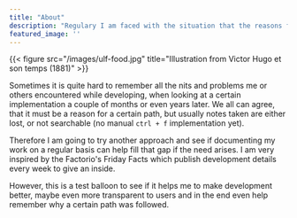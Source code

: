 ```yaml
---
title: "About"
description: "Regulary I am faced with the situation that the reasons for a certain development decisions were made are unclear after a couple of years/months ago. Hopefully documenting them will help to fill that gap."
featured_image: ''
---
```

{{< figure src="/images/ulf-food.jpg" title="Illustration from Victor Hugo et son temps (1881)" >}}

Sometimes it is quite hard to remember all the nits and problems me or others encountered while developing, when looking at a certain implementation a couple of months or even years later.
We all can agree, that it must be a reason for a certain path, but usually notes taken are either lost, or not searchable (no manual `ctrl + f` implementation yet).

Therefore I am going to try another approach and see if documenting my work on a regular basis can help fill that gap if the need arises.
I am very inspired by the Factorio's Friday Facts which publish development details every week to give an inside.  

However, this is a test balloon to see if it helps me to make development better, maybe even more transparent to users and in the end even help remember why a certain path was followed.